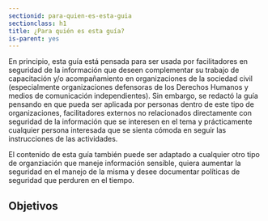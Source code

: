```yaml
---
sectionid: para-quien-es-esta-guia
sectionclass: h1
title: ¿Para quién es esta guía?
is-parent: yes
---
```


En principio, esta guía está pensada para ser usada por facilitadores en seguridad de la información que deseen complementar su trabajo de capacitación y/o acompañamiento en organizaciones de la sociedad civil (especialmente organizaciones defensoras de los Derechos Humanos y medios de comunicación independientes). Sin embargo, se redactó la guía pensando en que pueda ser aplicada por personas dentro de este tipo de organizaciones, facilitadores externos no relacionados directamente con seguridad de la información que se interesen en el tema y prácticamente cualquier persona interesada que se sienta cómoda en seguir las instrucciones de las actividades.

El contenido de esta guía también puede ser adaptado a cualquier otro tipo de organziación que maneje información sensible, quiera aumentar la seguridad en el manejo de la misma y desee documentar políticas de seguridad que perduren en el tiempo.

## Objetivos
